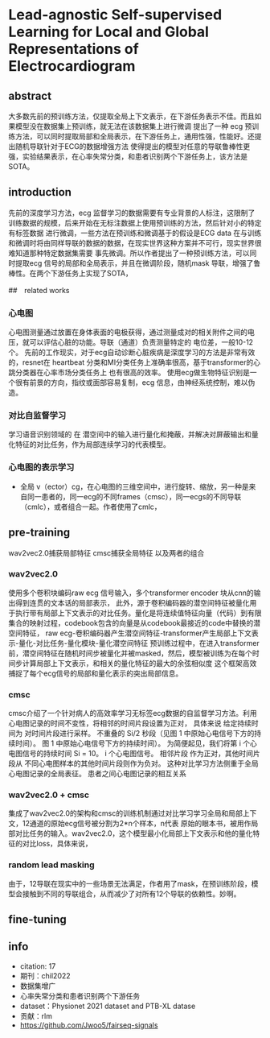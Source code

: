 # Lead-agnostic Self-supervised Learning for Local and Global Representations of Electrocardiogram

## abstract
大多数先前的预训练方法，仅提取全局上下文表示，在下游任务表示不佳。而且如果模型没在数据集上预训练，就无法在该数据集上进行微调
提出了一种 ecg 预训练方法，可以同时提取局部和全局表示，在下游任务上，通用性强，性能好。还提出随机导联针对于ECG的数据增强方法
使得提出的模型对任意的导联鲁棒性更强，实验结果表示，在心率失常分类，和患者识别两个下游任务上，该方法是SOTA。

## introduction
先前的深度学习方法，ecg 监督学习的数据需要有专业背景的人标注，这限制了训练数据的规模，后来开始在无标注数据上使用预训练的方法，然后针对小的特定有标签数据
进行微调，一些方法在预训练和微调基于的假设是ECG data 在与训练和微调时将由同样导联的数据的数据，在现实世界这种方案并不可行，现实世界很难知道那种特定数据集需要
事先微调。所以作者提出了一种预训练方法，可以同时提取ecg 信号的局部和全局表示，并且在微调阶段，随机mask 导联，增强了鲁棒性。在两个下游任务上实现了SOTA，

##　related works
### 心电图
心电图测量通过放置在身体表面的电极获得，通过测量成对的相关附件之间的电压，就可以评估心脏的功能。导联（通道）负责测量特定的
电位差，一般10-12个。
先前的工作现实，对于ecg自动诊断心脏疾病是深度学习的方法是非常有效的，resnet在 heartbeat 分类和MI分类任务上准确率很高，基于transformer的心跳分类器在心率市场分类任务上
也有很高的效率。
使用ecg做生物特征识别是一个很有前景的方向，指纹或面部容易复制，ecg 信息，由神经系统控制，难以伪造。
### 对比自监督学习
学习语音识别领域的 在 潜空间中的输入进行量化和掩蔽，并解决对屏蔽输出和量化特征的对比任务，作为局部连续学习的代表模型。
### 心电图的表示学习
- 全局 v（ector）cg，在心电图的三维空间中，进行旋转、缩放，另一种是来自同一患者的，同一ecg的不同frames（cmsc），同一ecgs的不同导联（cmlc），或者组合一起。作者使用了cmlc，

## pre-training
wav2vec2.0捕获局部特征
cmsc捕获全局特征
以及两者的组合
### wav2vec2.0
使用多个卷积块编码raw ecg 信号输入，多个transformer encoder 块从cnn的输出得到连贯的文本话的局部表示，
此外，源于卷积编码器的潜空间特征被量化用于执行带有局部上下文表示的对比任务。量化是将连续值特征向量（代码）到有限集合的映射过程，codebook包含的向量是从codebook最接近的code中替换的潜空间特征，
raw ecg-卷积编码器产生潜空间特征-transformer产生局部上下文表示-量化-对比任务-量化模块-量化潜空间特征
预训练过程中，在进入transformer前，潜空间特征在随机时间步被量化并被masked，然后，模型被训练为在每个时间步计算局部上下文表示，和相关的量化特征的最大的余弦相似度
这个框架高效捕捉了每个ecg信号的局部和量化表示的突出局部信息。
### cmsc
cmsc介绍了一个针对病人的高效率学习无标签ecg数据的自监督学习方法。利用心电图记录的时间不变性，将相邻的时间片段设置为正对，
具体来说 给定持续时间为 对时间片段进行采样。 不重叠的 Si/2 秒段（见图 1 中原始心电信号下方的持续时间）。
图 1 中原始心电信号下方的持续时间）。 为简便起见，我们将第 i 个心电图信号的持续时间 Si = 10。 i 个心电图信号。
相邻片段 作为正对，其他时间片段从 不同心电图样本的其他时间片段则作为负对。 这种对比学习方法侧重于全局 心电图记录的全局表征。 患者之间心电图记录的相互关系
### wav2vec2.0 + cmsc
集成了wav2vec2.0的架构和cmsc的训练机制通过对比学习学习全局和局部上下文，12通道的原始ecg信号被分割为2*n个样本，n代表
原始的眼本书，被用作局部对比任务的输入。wav2vec2.0，这个模型最小化局部上下文表示和他的量化特征的对比loss，具体来说，
### random lead masking
由于，12导联在现实中的一些场景无法满足，作者用了mask，在预训练阶段，模型会接触到不同的导联组合，从而减少了对所有12个导联的依赖性。妙啊。

## fine-tuning
## info
- citation: 17
- 期刊：chil2022
- 数据集增广
- 心率失常分类和患者识别两个下游任务
- dataset：Physionet 2021 dataset and PTB-XL datase
- 贡献：rlm
-  https://github.com/Jwoo5/fairseq-signals